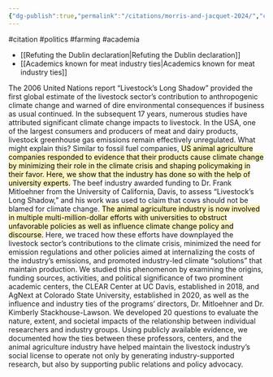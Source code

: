 ```yaml
---
{"dg-publish":true,"permalink":"/citations/morris-and-jacquet-2024/","created":"2024-04-03T10:55:06.000+01:00","updated":"2025-09-28T23:47:50.597+01:00"}
---
```


#citation #politics #farming #academia 

- [[Refuting the Dublin declaration\|Refuting the Dublin declaration]]
- [[Academics known for meat industry ties\|Academics known for meat industry ties]]

The 2006 United Nations report “Livestock’s Long Shadow” provided the first global estimate of the livestock sector’s contribution to anthropogenic climate change and warned of dire environmental consequences if business as usual continued. In the subsequent 17 years, numerous studies have attributed significant climate change impacts to livestock. In the USA, one of the largest consumers and producers of meat and dairy products, livestock greenhouse gas emissions remain effectively unregulated. What might explain this? Similar to fossil fuel companies, <mark style="background: #FFF3A3A6;">US animal agriculture companies responded to evidence that their products cause climate change by minimizing their role in the climate crisis and shaping policymaking in their favor. Here, we show that the industry has done so with the help of university experts.</mark> The beef industry awarded funding to Dr. Frank Mitloehner from the University of California, Davis, to assess “Livestock’s Long Shadow,” and his work was used to claim that cows should not be blamed for climate change. <mark style="background: #FFF3A3A6;">The animal agriculture industry is now involved in multiple multi-million-dollar efforts with universities to obstruct unfavorable policies as well as influence climate change policy and discourse.</mark> Here, we traced how these efforts have downplayed the livestock sector’s contributions to the climate crisis, minimized the need for emission regulations and other policies aimed at internalizing the costs of the industry’s emissions, and promoted industry-led climate “solutions” that maintain production. We studied this phenomenon by examining the origins, funding sources, activities, and political significance of two prominent academic centers, the CLEAR Center at UC Davis, established in 2018, and AgNext at Colorado State University, established in 2020, as well as the influence and industry ties of the programs’ directors, Dr. Mitloehner and Dr. Kimberly Stackhouse-Lawson. We developed 20 questions to evaluate the nature, extent, and societal impacts of the relationship between individual researchers and industry groups. Using publicly available evidence, we documented how the ties between these professors, centers, and the animal agriculture industry have helped maintain the livestock industry’s social license to operate not only by generating industry-supported research, but also by supporting public relations and policy advocacy.